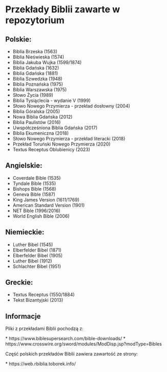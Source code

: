 # Przekłady Biblii zawarte w repozytorium

## Polskie:

* Biblia Brzeska (1563)
* Biblia Nieświeska (1574)
* Biblia Jakuba Wujka (1599/1874)
* Biblia Gdańska (1632)
* Biblia Gdańska (1881)
* Biblia Szwedzka (1948)
* Biblia Poznańska (1975)
* Biblia Warszawska (1975)
* Słowo Życia (1989)
* Biblia Tysiąclecia - wydanie V (1999)
* Słowo Nowego Przymierza - przekład dosłowny (2004)
* Biblia Góralska (2005)
* Nowa Biblia Gdańska (2012)
* Biblia Paulistów (2016)
* Uwspółcześniona Biblia Gdańska (2017)
* Biblia Ekumeniczna (2018)
* Słowo Nowego Przymierza - przekład literacki (2018)
* Przekład Toruński Nowego Przymierza (2020)
* Textus Receptus Oblubienicy (2023)

## Angielskie:

* Coverdale Bible (1535)
* Tyndale Bible (1535)
* Bishops Bible (1568)
* Geneva Bible (1587)
* King James Version (1611/1769)
* American Standard Version (1901)
* NET Bible (1996/2016)
* World English Bible (2006)

## Niemieckie:

* Luther Bibel (1545)
* Elberfelder Bibel (1871)
* Elberfelder Bibel (1905)
* Luther Bibel (1912)
* Schlachter Bibel (1951)

## Greckie:

* Textus Receptus (1550/1884)
* Tekst Bizantyjski (2013)

## Informacje

<p>Pliki z przekładami Biblii pochodzą z:</p>
* https://www.biblesupersearch.com/bible-downloads/
* https://www.crosswire.org/sword/modules/ModDisp.jsp?modType=Bibles

<p>Część polskich przekładów Biblii zawiera zawartość ze strony:</p>
* https://web.rbiblia.toborek.info/
